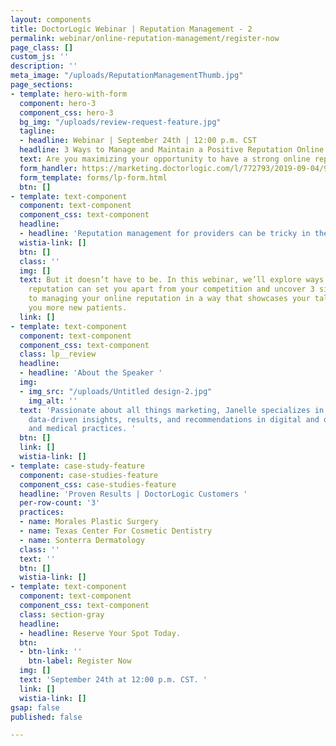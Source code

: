 ```yaml
---
layout: components
title: DoctorLogic Webinar | Reputation Management - 2
permalink: webinar/online-reputation-management/register-now
page_class: []
custom_js: ''
description: ''
meta_image: "/uploads/ReputationManagementThumb.jpg"
page_sections:
- template: hero-with-form
  component: hero-3
  component_css: hero-3
  bg_img: "/uploads/review-request-feature.jpg"
  tagline:
  - headline: Webinar | September 24th | 12:00 p.m. CST
  headline: 3 Ways to Manage and Maintain a Positive Reputation Online
  text: Are you maximizing your opportunity to have a strong online reputation?
  form_handler: https://marketing.doctorlogic.com/l/772793/2019-09-04/9tcs
  form_template: forms/lp-form.html
  btn: []
- template: text-component
  component: text-component
  component_css: text-component
  headline:
  - headline: 'Reputation management for providers can be tricky in the digital world. '
  wistia-link: []
  btn: []
  class: ''
  img: []
  text: But it doesn’t have to be. In this webinar, we’ll explore ways your online
    reputation can set you apart from your competition and uncover 3 simple techniques
    to managing your online reputation in a way that showcases your talent and brings
    you more new patients. 
  link: []
- template: text-component
  component: text-component
  component_css: text-component
  class: lp__review
  headline:
  - headline: 'About the Speaker '
  img:
  - img_src: "/uploads/Untitled design-2.jpg"
    img_alt: ''
  text: 'Passionate about all things marketing, Janelle specializes in delivering
    data-driven insights, results, and recommendations in digital and demand for businesses
    and medical practices. '
  btn: []
  link: []
  wistia-link: []
- template: case-study-feature
  component: case-studies-feature
  component_css: case-studies-feature
  headline: 'Proven Results | DoctorLogic Customers '
  per-row-count: '3'
  practices:
  - name: Morales Plastic Surgery
  - name: Texas Center For Cosmetic Dentistry
  - name: Sonterra Dermatology
  class: ''
  text: ''
  btn: []
  wistia-link: []
- template: text-component
  component: text-component
  component_css: text-component
  class: section-gray
  headline:
  - headline: Reserve Your Spot Today.
  btn:
  - btn-link: ''
    btn-label: Register Now
  img: []
  text: 'September 24th at 12:00 p.m. CST. '
  link: []
  wistia-link: []
gsap: false
published: false

---
```

